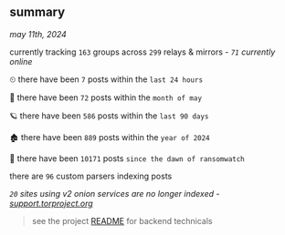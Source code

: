 
## summary
_may 11th, 2024_

currently tracking `163` groups across `299` relays & mirrors - _`71` currently online_

⏲ there have been `7` posts within the `last 24 hours`

🦈 there have been `72` posts within the `month of may`

🪐 there have been `586` posts within the `last 90 days`

🏚 there have been `889` posts within the `year of 2024`

🦕 there have been `10171` posts `since the dawn of ransomwatch`

there are `96` custom parsers indexing posts

_`20` sites using v2 onion services are no longer indexed - [support.torproject.org](https://support.torproject.org/onionservices/v2-deprecation/)_

> see the project [README](https://github.com/joshhighet/ransomwatch#ransomwatch--) for backend technicals
